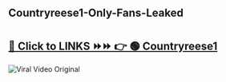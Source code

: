 
 ## Countryreese1-Only-Fans-Leaked

# <h2><a href="https://clipsfans.com/Countryreese1&ref=git">🔗 Click to LINKS ⏩⏩ 👉 🟢 Countryreese1 </a></h2>

<a href="https://clipsfans.com/Countryreese1&ref=git" rel="nofollow" data-target="animated-image.originalLink"><img src="https://i.ibb.co.com/xMMVF88/686577567.gif" alt="Viral Video Original" style="max-width: 100%; display: inline-block;" data-target="animated-image.originalImage"></a>
